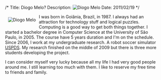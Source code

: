 /*
Title: Diogo Melo?
Description: <img src="/drupal/sites/default/files/diogo-2_0.jpg" alt="Diogo Melo" style="floatleft; padding10px;">
Date: 2011/02/19
*/

<img src="/drupal/sites/default/files/diogo-2_0.jpg" alt="Diogo Melo" style="float:left; padding:10px;">



I was born in Goiânia, Brazil, in 1987. I always had an attraction for technology stuff and logical puzzles. Computing is a good way to get both things together. I started a bachelor degree in Computer Science at the University of São Paulo, in 2005. The course have 5 years duration and I'm on the schedule. Since 2006, I work at my undergraduate research. A robot soccer simulator <a href="http://uspds.sourceforge.net/simulacao.html">USPDS</a>. My research finished on the middle of 2009 but there is three more students developing the project.



I can consider myself very lucky because all my life I had very good people around me. I still learning too much with them. I like to reserve my free time to friends and family. 








